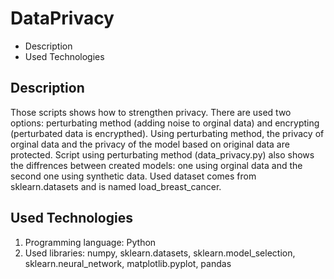 # DataPrivacy

- Description
- Used Technologies

## Description
Those scripts shows how to strengthen privacy. There are used two options: perturbating method (adding noise to orginal data) and encrypting (perturbated data is encrypthed). Using perturbating method, the privacy of orginal data and the privacy of the model based on original data are protected. Script using perturbating method (data_privacy.py) also shows the diffrences between created models: one using orginal data and the second one using synthetic data. Used dataset comes from sklearn.datasets and is named load_breast_cancer.

## Used Technologies
1. Programming language: Python
2. Used libraries: numpy, sklearn.datasets, sklearn.model_selection, sklearn.neural_network, matplotlib.pyplot, pandas
